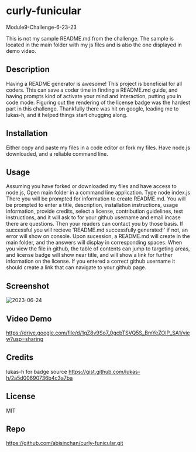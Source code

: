 # curly-funicular
Module9-Challenge-6-23-23

This is not my sample README.md from the challenge. The sample is located in the main folder with my js files and is also the one displayed in demo video.

## Description
Having a README generator is awesome! This project is beneficial for all coders. This can save a coder time in finding a README.md guide, and having prompts kind of activate your mind and interaction, putting you in code mode. 
Figuring out the rendering of the license badge was the hardest part in this challenge. Thankfully there was hit on google, leading me to lukas-h, and it helped things start chugging along. 

## Installation
Either copy and paste my files in a code editor or fork my files. 
Have node.js downloaded, and a reliable command line.

## Usage
Assuming you have forked or downloaded my files and have access to node.js,
Open main folder in a command line application.
Type node index.js
There you will be prompted for information to create README.md.
You will be prompted to enter a title, description, installation instructions, usage information, provide credits, select a license, contribution guidelines, test instructions, and it will ask to for your github username and email incase there are questions. Then your readers can contact you by those basis. 
If successful you will recieve 'README.md successfully generated!'  if not, an error will show on console. 
Upon sucession, a README.md will create in the main folder, and the answers will display in corresponding spaces. When you view the file in github, the table of contents can jump to targeting areas, and license badge will show near title, and will show a link for further information on the license. 
If you entered a correct github username it should create a link that can navigate to your github page. 

## Screenshot
![2023-06-24](https://github.com/abisinchan/curly-funicular/assets/132783183/46fa905f-045a-44e0-b85d-765d1126e426)


## Video Demo
https://drive.google.com/file/d/1qZ8v9So7_0gcbTSVQ5S_BmYeZOIP_SA1/view?usp=sharing



## Credits
lukas-h for badge source
https://gist.github.com/lukas-h/2a5d00690736b4c3a7ba

## License

MIT

## Repo
https://github.com/abisinchan/curly-funicular.git